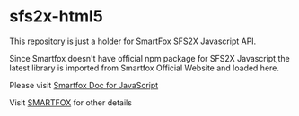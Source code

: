 # sfs2x-html5

This repository is just a holder for SmartFox SFS2X Javascript API.


Since Smartfox doesn't have official npm package for SFS2X Javascript,the latest library is imported from Smartfox Official Website and loaded here.

Please visit [Smartfox Doc for JavaScript](http://docs2x.smartfoxserver.com/api-docs/jsdoc/client/) 


Visit [SMARTFOX](http://www.smartfoxserver.com) for other details

